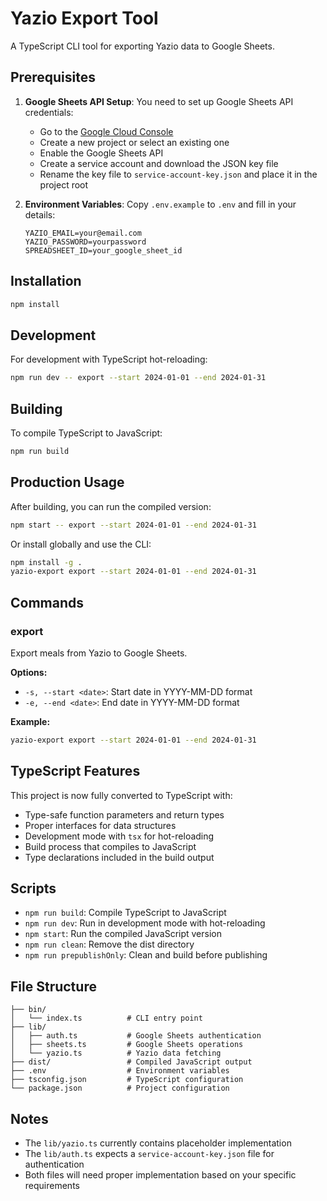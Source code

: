 # Yazio Export Tool

A TypeScript CLI tool for exporting Yazio data to Google Sheets.

## Prerequisites

1. **Google Sheets API Setup**: You need to set up Google Sheets API credentials:
   - Go to the [Google Cloud Console](https://console.cloud.google.com/)
   - Create a new project or select an existing one
   - Enable the Google Sheets API
   - Create a service account and download the JSON key file
   - Rename the key file to `service-account-key.json` and place it in the project root

2. **Environment Variables**: Copy `.env.example` to `.env` and fill in your details:
   ```
   YAZIO_EMAIL=your@email.com
   YAZIO_PASSWORD=yourpassword
   SPREADSHEET_ID=your_google_sheet_id
   ```

## Installation

```bash
npm install
```

## Development

For development with TypeScript hot-reloading:

```bash
npm run dev -- export --start 2024-01-01 --end 2024-01-31
```

## Building

To compile TypeScript to JavaScript:

```bash
npm run build
```

## Production Usage

After building, you can run the compiled version:

```bash
npm start -- export --start 2024-01-01 --end 2024-01-31
```

Or install globally and use the CLI:

```bash
npm install -g .
yazio-export export --start 2024-01-01 --end 2024-01-31
```

## Commands

### export

Export meals from Yazio to Google Sheets.

**Options:**
- `-s, --start <date>`: Start date in YYYY-MM-DD format
- `-e, --end <date>`: End date in YYYY-MM-DD format

**Example:**
```bash
yazio-export export --start 2024-01-01 --end 2024-01-31
```

## TypeScript Features

This project is now fully converted to TypeScript with:

- Type-safe function parameters and return types
- Proper interfaces for data structures
- Development mode with `tsx` for hot-reloading
- Build process that compiles to JavaScript
- Type declarations included in the build output

## Scripts

- `npm run build`: Compile TypeScript to JavaScript
- `npm run dev`: Run in development mode with hot-reloading
- `npm start`: Run the compiled JavaScript version
- `npm run clean`: Remove the dist directory
- `npm run prepublishOnly`: Clean and build before publishing

## File Structure

```
├── bin/
│   └── index.ts          # CLI entry point
├── lib/
│   ├── auth.ts           # Google Sheets authentication
│   ├── sheets.ts         # Google Sheets operations
│   └── yazio.ts          # Yazio data fetching
├── dist/                 # Compiled JavaScript output
├── .env                  # Environment variables
├── tsconfig.json         # TypeScript configuration
└── package.json          # Project configuration
```

## Notes

- The `lib/yazio.ts` currently contains placeholder implementation
- The `lib/auth.ts` expects a `service-account-key.json` file for authentication
- Both files will need proper implementation based on your specific requirements
